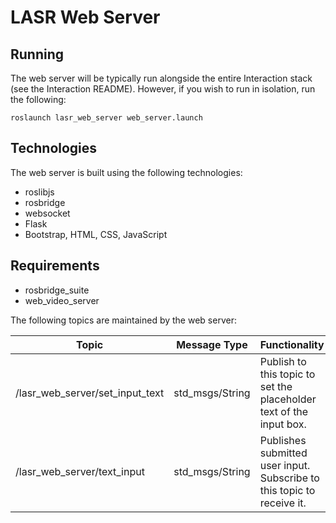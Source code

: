 # LASR Web Server

## Running

The web server will be typically run alongside the entire Interaction stack (see the Interaction README).
However, if you wish to run in isolation, run the following:

```roslaunch lasr_web_server web_server.launch```

## Technologies

The web server is built using the following technologies:

- roslibjs
- rosbridge
- websocket
- Flask
- Bootstrap, HTML, CSS, JavaScript

## Requirements

- rosbridge_suite
- web_video_server

The following topics are maintained by the web server:

| Topic | Message Type | Functionality |
| ------ | ------ | ------ |
| /lasr_web_server/set_input_text | std_msgs/String | Publish to this topic to set the placeholder text of the input box. |
| /lasr_web_server/text_input | std_msgs/String | Publishes submitted user input. Subscribe to this topic to receive it.|
